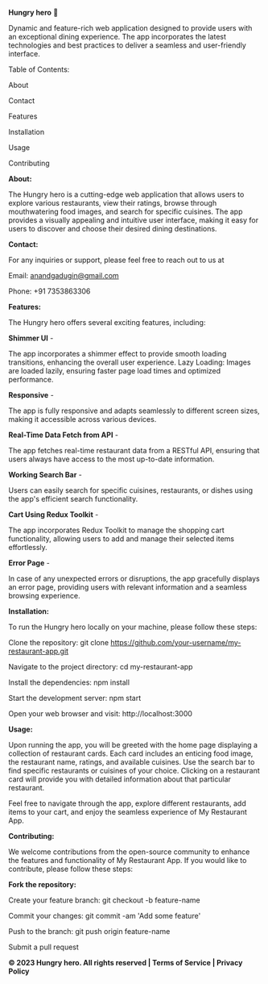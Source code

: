 **Hungry hero** 🚀


Dynamic and feature-rich web application designed to provide users with an exceptional dining experience. The app incorporates the latest technologies and best practices to deliver a seamless and user-friendly interface.

Table of Contents:

About

Contact

Features

Installation

Usage

Contributing


**About:**

The Hungry hero is a cutting-edge web application that allows users to explore various restaurants, view their ratings, browse through mouthwatering food images, and search for specific cuisines. The app provides a visually appealing and intuitive user interface, making it easy for users to discover and choose their desired dining destinations.

**Contact:**

For any inquiries or support, please feel free to reach out to us at

Email: anandgadugin@gmail.com

Phone: +91 7353863306

**Features:**

The Hungry hero offers several exciting features, including:

**Shimmer UI** - 

  The app incorporates a shimmer effect to provide smooth loading transitions, enhancing the overall user experience.
  Lazy Loading: Images are loaded lazily, ensuring faster page load times and optimized performance.

**Responsive** -

 The app is fully responsive and adapts seamlessly to different screen sizes, making it accessible across various devices.

**Real-Time Data Fetch from API** - 

The app fetches real-time restaurant data from a RESTful API, ensuring that users always have access to the most up-to-date information.

**Working Search Bar** -

Users can easily search for specific cuisines, restaurants, or dishes using the app's efficient search functionality.

**Cart Using Redux Toolkit** - 

The app incorporates Redux Toolkit to manage the shopping cart functionality, allowing users to add and manage their selected items effortlessly.

**Error Page** - 

In case of any unexpected errors or disruptions, the app gracefully displays an error page, providing users with relevant information and a seamless browsing experience.

**Installation:**

To run the Hungry hero locally on your machine, please follow these steps:

Clone the repository: git clone https://github.com/your-username/my-restaurant-app.git

Navigate to the project directory: cd my-restaurant-app

Install the dependencies: npm install

Start the development server: npm start

Open your web browser and visit: http://localhost:3000

**Usage:**

Upon running the app, you will be greeted with the home page displaying a collection of restaurant cards. Each card includes an enticing food image, the restaurant name, ratings, and available cuisines. Use the search bar to find specific restaurants or cuisines of your choice. Clicking on a restaurant card will provide you with detailed information about that particular restaurant.

Feel free to navigate through the app, explore different restaurants, add items to your cart, and enjoy the seamless experience of My Restaurant App.

**Contributing:**

We welcome contributions from the open-source community to enhance the features and functionality of My Restaurant App. If you would like to contribute, please follow these steps:

**Fork the repository:**

Create your feature branch: git checkout -b feature-name

Commit your changes: git commit -am 'Add some feature'

Push to the branch: git push origin feature-name

Submit a pull request


**© 2023 Hungry hero. All rights reserved | Terms of Service | Privacy Policy**

